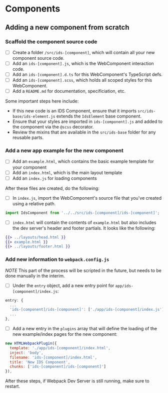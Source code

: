# Components

## Adding a new component from scratch

### Scaffold the component source code

- [ ] Create a folder `/src/ids-[component]`, which will contain all your new component source code.
- [ ] Add an `ids-[component].js`, which is the WebComponent interaction code.
- [ ] Add an `ids-[component].d.ts` for this WebComponent's TypeScript defs.
- [ ] Add an `ids-[component].scss`, which holds all scoped styles for this WebComponent.
- [ ] Add a `README.md` for documentation, specificiation, etc.

Some important steps here include:

- If this new code is an IDS Component, ensure that it imports `src/ids-base/ids-element.js` extends the `IdsElement` base component.
- Ensure that your styles are imported in `ids-[component].js` and added to the component via the `@scss` decorator.
- Review the mixins that are available in the `src/ids-base` folder for any reusable parts.

### Add a new app example for the new component

- [ ] Add an `example.html`, which contains the basic example template for your component
- [ ] Add an `index.html`, which is the main layout template
- [ ] Add an `index.js` for loading components

After these files are created, do the following:

- [ ] In `index.js`, import the WebComponent's source file that you've created using a relative path.

```js
import IdsComponent from '../../src/ids-[component]/ids-[component]';
```

- [ ] `index.html` will contain the contents of `example.html` but also includes the dev server's header and footer partials.  It looks like the following:

```handlebars
{{> ../layouts/head.html }}
{{> example.html }}
{{> ../layouts/footer.html }}
```

### Add new information to `webpack.config.js`

*NOTE* This part of the process will be scripted in the future, but needs to be done manually in the interim.

- [ ] Under the `entry` object, add a new entry point for `app/ids-[component]/index.js`:

```js
entry: {
  ...
  'ids-[component]/ids-[component]': ['./app/ids-[component]/index.js'],
  ...
},
```

- [ ] Add a new entry in the `plugins` array that will define the loading of the new example/index pages for the new component:

```js
new HTMLWebpackPlugin({
  template: './app/ids-[component]/index.html',
  inject: 'body',
  filename: 'ids-[component]/index.html',
  title: 'New IDS Component',
  chunks: ['ids-[component]/ids-[component]']
}),
```

After these steps, if Webpack Dev Server is still running, make sure to restart.
